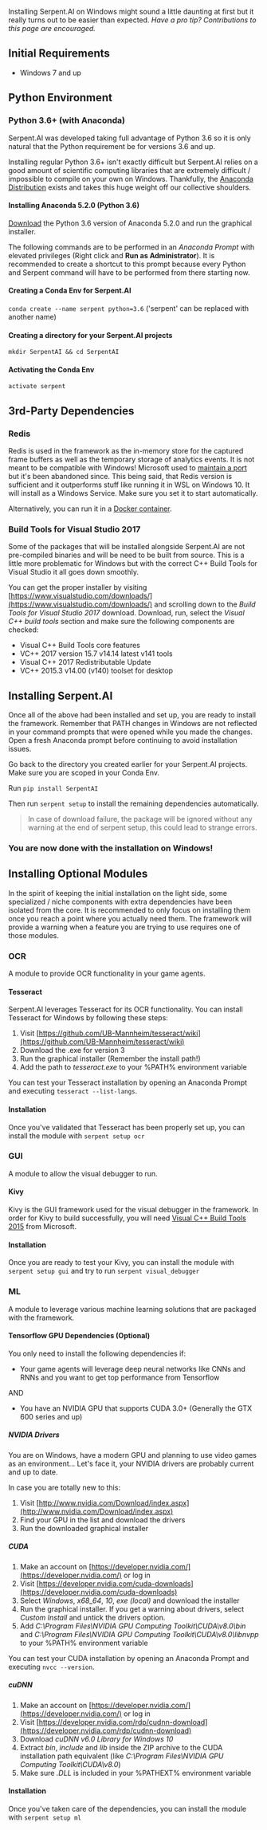 Installing Serpent.AI on Windows might sound a little daunting at first but it really turns out to be easier than expected. _Have a pro tip? Contributions to this page are encouraged._

## Initial Requirements

* Windows 7 and up

## Python Environment

### Python 3.6+ (with Anaconda)

Serpent.AI was developed taking full advantage of Python 3.6 so it is only natural that the Python requirement be for versions 3.6 and up.

Installing regular Python 3.6+ isn't exactly difficult but Serpent.AI relies on a good amount of scientific computing libraries that are extremely difficult / impossible to compile on your own on Windows. Thankfully, the [Anaconda Distribution](https://www.anaconda.com/distribution) exists and takes this huge weight off our collective shoulders.

#### Installing Anaconda 5.2.0 (Python 3.6)

[Download](https://www.anaconda.com/download/) the Python 3.6 version of Anaconda 5.2.0 and run the graphical installer.

The following commands are to be performed in an _Anaconda Prompt_ with elevated privileges (Right click and **Run as Administrator**). It is recommended to create a shortcut to this prompt because every Python and Serpent command will have to be performed from there starting now. 

#### Creating a Conda Env for Serpent.AI

`conda create --name serpent python=3.6` ('serpent' can be replaced with another name)

#### Creating a directory for your Serpent.AI projects

`mkdir SerpentAI && cd SerpentAI`

#### Activating the Conda Env

`activate serpent`

## 3rd-Party Dependencies

### Redis

Redis is used in the framework as the in-memory store for the captured frame buffers as well as the temporary storage of analytics events. It is not meant to be compatible with Windows! Microsoft used to [maintain a port](https://github.com/MicrosoftArchive/redis) but it's been abandoned since. This being said, that Redis version is sufficient and it outperforms stuff like running it in WSL on Windows 10. It will install as a Windows Service. Make sure you set it to start automatically.

Alternatively, you can run it in a [Docker container](https://hub.docker.com/_/redis/).

### Build Tools for Visual Studio 2017

Some of the packages that will be installed alongside Serpent.AI are not pre-compiled binaries and will be need to be built from source. This is a little more problematic for Windows but with the correct C++ Build Tools for Visual Studio it all goes down smoothly.

You can get the proper installer by visiting [https://www.visualstudio.com/downloads/](https://www.visualstudio.com/downloads/) and scrolling down to the _Build Tools for Visual Studio 2017_ download. Download, run, select the _Visual C++ build tools_ section and make sure the following components are checked:

* Visual C++ Build Tools core features
* VC++ 2017 version 15.7 v14.14 latest v141 tools
* Visual C++ 2017 Redistributable Update
* VC++ 2015.3 v14.00 (v140) toolset for desktop

## Installing Serpent.AI

Once all of the above had been installed and set up, you are ready to install the framework. Remember that PATH changes in Windows are not reflected in your command prompts that were opened while you made the changes. Open a fresh Anaconda prompt before continuing to avoid installation issues.

Go back to the directory you created earlier for your Serpent.AI projects. Make sure you are scoped in your Conda Env.

Run `pip install SerpentAI`

Then run `serpent setup` to install the remaining dependencies automatically.

> In case of download failure, the package will be ignored without any warning at the end of serpent setup, this could lead to strange errors.

### You are now done with the installation on Windows!

## Installing Optional Modules

In the spirit of keeping the initial installation on the light side, some specialized / niche components with extra dependencies have been isolated from the core. It is recommended to only focus on installing them once you reach a point where you actually need them. The framework will provide a warning when a feature you are trying to use requires one of those modules.

### OCR

A module to provide OCR functionality in your game agents.

#### Tesseract

Serpent.AI leverages Tesseract for its OCR functionality. You can install Tesseract for Windows by following these steps:

1. Visit [https://github.com/UB-Mannheim/tesseract/wiki](https://github.com/UB-Mannheim/tesseract/wiki)
2. Download the .exe for version 3
3. Run the graphical installer (Remember the install path!)
4. Add the path to _tesseract.exe_ to your %PATH% environment variable

You can test your Tesseract installation by opening an Anaconda Prompt and executing `tesseract --list-langs`.

#### Installation

Once you've validated that Tesseract has been properly set up, you can install the module with `serpent setup ocr`

### GUI

A module to allow the visual debugger to run.

#### Kivy

Kivy is the GUI framework used for the visual debugger in the framework. In order for Kivy to build successfully, you will need [Visual C++ Build Tools 2015](http://landinghub.visualstudio.com/visual-cpp-build-tools) from Microsoft. 

#### Installation

Once you are ready to test your Kivy, you can install the module with `serpent setup gui` and try to run `serpent visual_debugger`

### ML

A module to leverage various machine learning solutions that are packaged with the framework.

#### Tensorflow GPU Dependencies (Optional)

You only need to install the following dependencies if:

* Your game agents will leverage deep neural networks like CNNs and RNNs and you want to get top performance from Tensorflow

AND

* You have an NVIDIA GPU that supports CUDA 3.0+ (Generally the GTX 600 series and up)

##### NVIDIA Drivers

You are on Windows, have a modern GPU and planning to use video games as an environment... Let's face it, your NVIDIA drivers are probably current and up to date. 

In case you are totally new to this:

1. Visit [http://www.nvidia.com/Download/index.aspx](http://www.nvidia.com/Download/index.aspx)
2. Find your GPU in the list and download the drivers
3. Run the downloaded graphical installer

##### CUDA

1. Make an account on [https://developer.nvidia.com/](https://developer.nvidia.com/) or log in
2. Visit [https://developer.nvidia.com/cuda-downloads](https://developer.nvidia.com/cuda-downloads)
3. Select _Windows_, _x68_64_, _10_, _exe (local)_ and download the installer
4. Run the graphical installer. If you get a warning about drivers, select _Custom Install_ and untick the drivers option.
5. Add _C:\Program Files\NVIDIA GPU Computing Toolkit\CUDA\v8.0\bin_ and _C:\Program Files\NVIDIA GPU Computing Toolkit\CUDA\v8.0\libnvpp_ to your %PATH% environment variable

You can test your CUDA installation by opening an Anaconda Prompt and executing `nvcc --version`.

##### cuDNN

1. Make an account on [https://developer.nvidia.com/](https://developer.nvidia.com/) or log in
2. Visit [https://developer.nvidia.com/rdp/cudnn-download](https://developer.nvidia.com/rdp/cudnn-download)
3. Download _cuDNN v6.0 Library for Windows 10_
4. Extract _bin_, _include_ and _lib_ inside the ZIP archive to the CUDA installation path equivalent (like _C:\Program Files\NVIDIA GPU Computing Toolkit\CUDA\v8.0_)
5. Make sure _.DLL_ is included in your %PATHEXT% environment variable

#### Installation

Once you've taken care of the dependencies, you can install the module with `serpent setup ml`